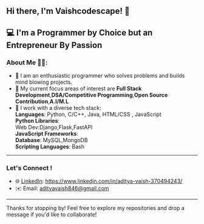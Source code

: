 ## Hi there, I'm Vaishcodescape! 👋
💻 **I'm a Programmer by Choice but an Entrepreneur By Passion**
---

### About Me 🥷🏻:

- 🌟 I am an enthusiastic programmer who solves problems and builds mind blowing projects.
- 🚀 My current focus areas of interest are **Full Stack Development**,**DSA/Competitive Programming**,**Open Source Contribution**,**A.I/M.L**
- 🧰 I work with a diverse tech stack:   
  **Languages**: Python, C/C++, Java, HTML/CSS , JavaScript<br>
  **Python Libraries**:<br>
  Web Dev:Django,Flask,FastAPI<br>
  **JavaScript Frameworks**: <br>
  **Database**: MySQL,MongoDB<br>
  **Scripting Languages**: Bash<br>
---

### Let's Connect !

- 🌐 [LinkedIn](#): https://www.linkedin.com/in/aditya-vaish-370494243/
- ✉️ Email: adityavaish846@gmail.com  
---
Thanks for stopping by! Feel free to explore my repositories and drop a message if you'd like to collaborate!
